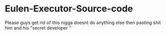 # Eulen-Executor-Source-code
Please guys get rid of this nigga doesnt do anything else then pasting shit him and his "secret developer "

